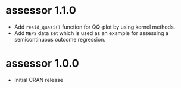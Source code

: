 # assessor 1.1.0

* Add `resid_quasi()` function for QQ-plot by using kernel methods. 
* Add `MEPS` data set which is used as an example for assessing a semicontinuous outcome regression. 

# assessor 1.0.0

* Initial CRAN release
